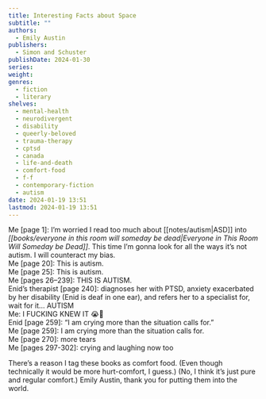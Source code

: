 ```yaml
---
title: Interesting Facts about Space
subtitle: ""
authors:
  - Emily Austin
publishers:
  - Simon and Schuster
publishDate: 2024-01-30
series: 
weight: 
genres:
  - fiction
  - literary
shelves:
  - mental-health
  - neurodivergent
  - disability
  - queerly-beloved
  - trauma-therapy
  - cptsd
  - canada
  - life-and-death
  - comfort-food
  - f-f
  - contemporary-fiction
  - autism
date: 2024-01-19 13:51
lastmod: 2024-01-19 13:51
---
```

Me \[page 1]: I’m worried I read too much about [[notes/autism|ASD]] into *[[books/everyone in this room will someday be dead|Everyone in This Room Will Someday be Dead]]*. This time I’m gonna look for all the ways it’s not autism. I will counteract my bias.  
Me \[page 20]: This is autism.  
Me \[page 25]: This is autism.  
Me \[pages 26–239]: THIS IS AUTISM.  
Enid’s therapist \[page 240]: diagnoses her with PTSD, anxiety exacerbated by her disability (Enid is deaf in one ear), and refers her to a specialist for, wait for it… AUTISM  
Me: I FUCKING KNEW IT 😭🥰  
Enid \[page 259]: “I am crying more than the situation calls for.”  
Me \[page 259]: I am crying more than the situation calls for.  
Me \[page 270]: more tears  
Me \[pages 297-302]: crying and laughing now too  
  
There’s a reason I tag these books as comfort food. (Even though technically it would be more hurt-comfort, I guess.) (No, I think it’s just pure and regular comfort.) Emily Austin, thank you for putting them into the world.